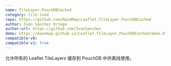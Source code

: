 ```yaml
---
name: TileLayer.PouchDBCached
category: tile-load
repo: https://github.com/MazeMap/Leaflet.TileLayer.PouchDBCached
author: Iván Sánchez Ortega
author-url: https://github.com/IvanSanchez
demo: https://mazemap.github.io/Leaflet.TileLayer.PouchDBCached/demo.html
compatible-v0:
compatible-v1: true
---
```


允许所有的 Leaflet TileLayers 缓存到 PouchDB 中供离线使用。
